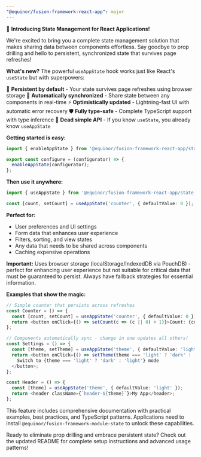 ```yaml
---
"@equinor/fusion-framework-react-app": major
---
```


🎉 **Introducing State Management for React Applications!**

We're excited to bring you a complete state management solution that makes sharing data between components effortless. Say goodbye to prop drilling and hello to persistent, synchronized state that survives page refreshes!

**What's new?** The powerful `useAppState` hook works just like React's `useState` but with superpowers:

🔄 **Persistent by default** - Your state survives page refreshes using browser storage
🔗 **Automatically synchronized** - Share state between any components in real-time
⚡ **Optimistically updated** - Lightning-fast UI with automatic error recovery
🛡️ **Fully type-safe** - Complete TypeScript support with type inference
🎯 **Dead simple API** - If you know `useState`, you already know `useAppState`

**Getting started is easy:**
```typescript
import { enableAppState } from '@equinor/fusion-framework-react-app/state';

export const configure = (configurator) => {
  enableAppState(configurator);
};
```

**Then use it anywhere:**
```typescript
import { useAppState } from '@equinor/fusion-framework-react-app/state';

const [count, setCount] = useAppState('counter', { defaultValue: 0 });
```

**Perfect for:**
- User preferences and UI settings
- Form data that enhances user experience
- Filters, sorting, and view states
- Any data that needs to be shared across components
- Caching expensive operations

**Important:** Uses browser storage (localStorage/IndexedDB via PouchDB) - perfect for enhancing user experience but not suitable for critical data that must be guaranteed to persist. Always have fallback strategies for essential information.

**Examples that show the magic:**

```typescript
// Simple counter that persists across refreshes
const Counter = () => {
  const [count, setCount] = useAppState('counter', { defaultValue: 0 });
  return <button onClick={() => setCount(c => (c || 0) + 1)}>Count: {count}</button>;
};

// Components automatically sync - change in one updates all others!
const Settings = () => {
  const [theme, setTheme] = useAppState('theme', { defaultValue: 'light' });
  return <button onClick={() => setTheme(theme === 'light' ? 'dark' : 'light')}>
    Switch to {theme === 'light' ? 'dark' : 'light'} mode
  </button>;
};

const Header = () => {
  const [theme] = useAppState('theme', { defaultValue: 'light' });
  return <header className={`header-${theme}`}>My App</header>;
};
```

This feature includes comprehensive documentation with practical examples, best practices, and TypeScript patterns. Applications need to install `@equinor/fusion-framework-module-state` to unlock these capabilities.

Ready to eliminate prop drilling and embrace persistent state? Check out the updated README for complete setup instructions and advanced usage patterns!
